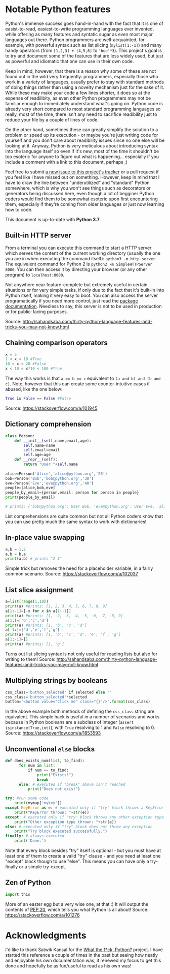 # Notable Python features

Python's immense success goes hand-in-hand with the fact that it is one of easist-to-read, easiest-to-write programming languages ever invented, while offering as many features and syntatic sugar as even most major languages out there.  Python programmers are well-acquainted, for example, with powerful syntax such as list slicing (`mylist[1:-1]`) and many handy operators (from `[1,2,3] + [4,5,6]` to `'hue'*3`). This project's goal is to try and document some of the features that are less widely used, but just as powerful and idiomatic that one can use in their own code.

Keep in mind, however, that there is a reason why some of these are not found out in the wild very frequently: programmers, especially those who work in a variety of languages, usually prefer to stay with standard methods of doing things rather than using a novelty mechanism just for the sake of it. While these may make your code a few lines shorter, it does so at the expense of readilibity, as even other Python programmers may not be familiar enough to immediately understand what's going on. Python code is already very short compared to most standard programming languages so really, most of the time, there isn't any need to sacrifice readibility just to reduce your file by a couple of lines of code.

On the other hand, sometimes these can greatly simplify the solution to a problem or speed up its execution - or maybe you're just writing code for yourself and you don't care about readibility issues since no one else will be looking at it. Anyway, Python is very meticulous about introducing syntax into the language itself so even if it's new, most of the time it shouldn't be too esoteric for anyone to figure out what is happening... especially if you include a comment with a link to this document, perhaps ;)

Feel free to submit [a new issue to this project's tracker](https://github.com/tukkek/notablepython/issues/new) or a pull request if you feel like I have missed out on something. However, keep in mind that I have to draw the line between "underutilized" and "standard" Python somewhere, which is why you won't see things such as decorators or generators being discussed here, even though a lot of begginer Python coders would find them to be somewhat esoteric upon first encountering them, especially if they're coming from older languages or just now learning how to code.

This document is up-to-date with **Python 3.7**.

## Built-in HTTP server

From a terminal you can execute this command to start a HTTP server which serves the content of the current working directory (usually the one you are in when executing the command itself): `python3 -m http.server`. The equivalent command for Python 2 is `python2 -m SimpleHTTPServer 8000`. You can then access it by directing your browser (or any other program) to `localhost:8000`.

Not anywhere near feature-complete but extremely useful in certain situations or for very simple tasks, if only due to the fact that it's built-in into Python itself, making it very easy to boot. You can also access the server programatically if you need more control, just read the [package documentation](https://docs.python.org/3.7/library/http.server.html?highlight=http%20server#module-http.server). Needless to say, this server is not to be used in production or for public-facing purposes.

Source: http://sahandsaba.com/thirty-python-language-features-and-tricks-you-may-not-know.html

## Chaining comparison operators

```py
x = 5
1 < x < 10 #True
10 < x < 20 #False
x < 10 < x*10 < 100 #True
```

The way this works is that `a == b == c` equivalent to `(a and b) and (b and c)`. Note, however that this can create some counter-intuitive cases if abused, like the one below:

```py
True is False == False #False
```

Source: https://stackoverflow.com/a/101945

## Dictionary comprehension

```py
class Person:
    def __init__(self,name,email,age):
        self.name=name
        self.email=email
        self.age=age
    def __repr__(self):
        return "User "+self.name
       
alice=Person('Alice','alice@python.org','20')
bob=Person('Bob','bob@python.org','30')
eve=Person('Eve','eve@python.org','40')
people=[alice,bob,eve]
people_by_email={person.email: person for person in people}
print(people_by_email)

# prints: {'bob@python.org': User Bob, 'eve@python.org': User Eve, 'alice@python.org': User Alice}
```

List comprehensions are quite common but not all Python coders know that you can use pretty much the same syntax to work with dictionaries! 

## In-place value swapping

```py
a,b = 1,2
a,b = b,a
print(a,b) # prints "2 1"
```

Simple trick but removes the need for a placeholder variable, in a fairly common scenario. Source: https://stackoverflow.com/a/102037

## List slice assignment

```py
a=list(range(1,10))
print(a) #prints: [1, 2, 3, 4, 5, 6, 7, 8, 9]
a[1:-1]=[-x for x in a[1:-1]]
print(a) #prints: [1, -2, -3, -4, -5, -6, -7, -8, 9]
a[1:]=['b','c','d']
print(a) #prints: [1, 'b', 'c', 'd']
a[-1:]=['d','e','f','g']
print(a) #prints: [1, 'b', 'c', 'd', 'e', 'f', 'g']
a[1:-1]=[]
print(a) #prints: [1, 'g']
```

Turns out list slicing syntax is not only useful for reading lists but also for writing to them! Source: http://sahandsaba.com/thirty-python-language-features-and-tricks-you-may-not-know.html

## Multiplying strings by booleans

```py
css_class='button_selected' if selected else ''
css_class='button_selected'*selected
button='<button value="Click me" class="{}"/>'.format(css_class)
```

In the above example both methods of defining the `css_class` string are equivalent. This simple hack is useful in a number of scenarios and works because in Python booleans are a subclass of integer (`assert isinstance(True,int)`), with `True` resolving to 1 and `False` resolving to 0. Source: https://stackoverflow.com/a/1853593

## Unconventional `else` blocks


```py
def does_exists_num(list, to_find):
      for num in list:
          if num == to_find:
              print("Exists!")
              break
      else: # executed if "break" above isn't reached
          print("Does not exist") 
```


```py
try: #run some code
    print(mymap['mykey'])
except KeyError as e: # executed only if "try" block throws a KeyError exception
    print("KeyError thrown: "+str(e))
except: # executed only if "try" block throws any other exception type
    print("Other exception type thrown: "+str(e))
else: # executed only if "try" block does not throw any exception
    print("Try block executed successfully.")
finally: # always executed
    print('Done.') 
```

Note that every block besides "try" itself is optional - but you must have at least one of them to create a valid "try" clause - and you need at least one "except" block though to use "else". This means you can have only a try-finally or a simple try-except.

## Zen of Python

```py
import this
```

More of an easter egg but a very wise one, at that :) It will output the contents of [PEP 20](https://www.python.org/dev/peps/pep-0020/), which tells you what Python is all about! Source: https://stackoverflow.com/a/101276

# Acknowledgments

I'd like to thank Satwik Kansal for the [What the f\*ck, Python?](https://github.com/satwikkansal/wtfPython) project. I have started this reference a couple of times in the past but seeing how neatly and enjoyable his own documentation was, it renewed my focus to get this done and hopefully be as fun/useful to read as his own was!
